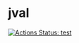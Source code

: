# jval

[![Actions Status: test](https://github.com/emgyrz/jval/workflows/.github/workflows/main.yml/badge.svg)](https://github.com/emgyrz/jval/actions)
